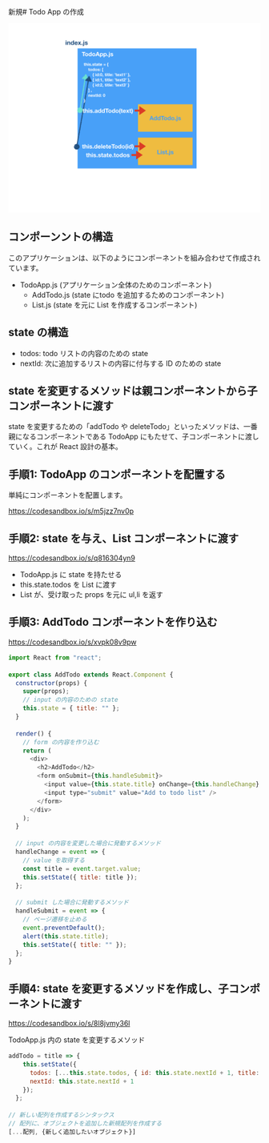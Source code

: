 新規# Todo App の作成

![](/assets/todoApp.001.png)

## コンポーンントの構造
このアプリケーションは、以下のようにコンポーネントを組み合わせて作成されています。

- TodoApp.js (アプリケーション全体のためのコンポーネント)
    - AddTodo.js (state にtodo を追加するためのコンポーネント)
    - List.js (state を元に List を作成するコンポーネント)
    
## state の構造

- todos: todo リストの内容のための state
- nextId: 次に追加するリストの内容に付与する ID のための state

## state を変更するメソッドは親コンポーネントから子コンポーネントに渡す

state を変更するための「addTodo や deleteTodo」といったメソッドは、一番親になるコンポーネントである TodoApp にもたせて、子コンポーネントに渡していく。これが React 設計の基本。
     
## 手順1: TodoApp のコンポーネントを配置する

単純にコンポーネントを配置します。

https://codesandbox.io/s/m5jzz7nv0p

## 手順2: state を与え、List コンポーネントに渡す

https://codesandbox.io/s/q816304yn9

- TodoApp.js に state を持たせる
- this.state.todos を List に渡す
- List が、受け取った props を元に ul,li を返す

## 手順3: AddTodo コンポーネントを作り込む

https://codesandbox.io/s/xvpk08v9pw

```js
import React from "react";

export class AddTodo extends React.Component {
  constructor(props) {
    super(props);
    // input の内容のための state
    this.state = { title: "" };
  }

  render() {
    // form の内容を作り込む
    return (
      <div>
        <h2>AddTodo</h2>
        <form onSubmit={this.handleSubmit}>
          <input value={this.state.title} onChange={this.handleChange} />
          <input type="submit" value="Add to todo list" />
        </form>
      </div>
    );
  }

  // input の内容を変更した場合に発動するメソッド
  handleChange = event => {
    // value を取得する
    const title = event.target.value;
    this.setState({ title: title });
  };

  // submit した場合に発動するメソッド
  handleSubmit = event => {
    // ページ遷移を止める
    event.preventDefault();
    alert(this.state.title);
    this.setState({ title: "" });
  };
}

```

## 手順4: state を変更するメソッドを作成し、子コンポーネントに渡す

https://codesandbox.io/s/8l8jvmy36l

TodoApp.js 内の state を変更するメソッド

```js
addTodo = title => {
    this.setState({
      todos: [...this.state.todos, { id: this.state.nextId + 1, title: title }],
      nextId: this.state.nextId + 1
    });
  };
  
// 新しい配列を作成するシンタックス
// 配列に、オブジェクトを追加した新規配列を作成する
[...配列, {新しく追加したいオブジェクト}]
```




